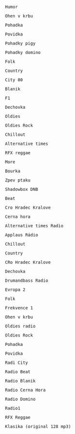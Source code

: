 <pre>Humor</pre>
<source src="http://mp3stream4.abradio.cz:8000/humor128.mp3">

<pre>Ohen_v_krbu</pre>
<source src="http://ice6.abradio.cz/relax-fire128.mp3">

<pre>Pohadka</pre>
<source src="http://ice3.abradio.cz/pohadka128.mp3">

<pre>Povidka</pre>
<source src="http://ice3.abradio.cz/povidka128.mp3">

<pre>Pohadky_pigy</pre>
<source src="http://pool.cdn.lagardere.cz/web-pg-pohadky">

<pre>Pohadky_domino</pre>
<source src="http://mp3stream4.abradio.cz/domino128.mp3">

<pre>Folk</pre>
<source src="http://mp3stream2.abradio.cz:8000/folk.mp3">

<pre>Country </pre>
<source src="http://mp3stream4.abradio.cz/country128.mp3">

<pre>City_80</pre>
<source src="http://kocka.limemedia.cz:8000/city80128.mp3">

<pre>Blanik
</pre>
<source src="http://ice.abradio.cz/blanikcz128.mp3">

<pre>F1</pre>
<source src="http://icecast4.play.cz:8000/frekvence1-128.mp3">

<pre>Dechovka</pre> 
<source src="http://icecast5.play.cz:8000/dechovka128.mp3">


<pre>Oldies</pre>
<source src="http://ice.abradio.cz/oldiesradio128.mp3">



<pre>Oldies Rock</pre> 
<source src="http://mp3stream4.abradio.cz/oldiesrock128.mp3">

<pre>Chillout</pre> 
<source src="http://mp3stream4.abradio.cz/chillout128.mp3">

<pre>Alternative times</pre> 
<source src="http://ice3.abradio.cz/alternative128.mp3">

<pre>RFX_reggae</pre> 
<source src="http://ice3.abradio.cz/rfx128.mp3">

<pre>More</pre> 
<source src="http://ice6.abradio.cz/relax-sea128.mp3">

<pre>Bourka</pre> 
<source src="http://ice6.abradio.cz/relax-thunder-rain128.mp3">

<pre>Zpev_ptaku</pre> 
<source src="http://ice6.abradio.cz/relax-morning-birds128.mp3">

<pre>
Shadowbox_DNB</pre> 
<source src="http://ice3.abradio.cz/shadowbox128.mp3">

<pre>Beat</pre> 
<source src="http://icecast5.play.cz:443/radiobeat128.mp3">

<pre>Cro_Hradec_Kralove</pre> 
<source src="http://icecast2.play.cz/crohk128.mp3">

<pre>Cerna_hora</pre> 
<source src="http://icecast6.play.cz:443/cernahora128.mp3">

<pre>Alternative times Radio</pre> 
<source src="http://ice3.abradio.cz/alternative128.mp3">

<pre>Applaus Rádio</pre> 
<source src="http://mp3stream3.abradio.cz:8000/applaus128.mp3">



<pre>Chillout </pre> 
<source src="http://mp3stream4.abradio.cz/chillout128.mp3">



<pre>Country</pre>  
<source src="http://mp3stream4.abradio.cz/country128.mp3">

<pre>CRo Hradec Kralove </pre> 
<source src="http://icecast2.play.cz/crohk128.mp3">

<pre>Dechovka </pre> 
<source src="http://icecast5.play.cz:8000/dechovka128.mp3">

<pre>Drumandbass Radio </pre> 
<source src="http://ice3.abradio.cz/shadowbox128.mp3">

<pre>Evropa 2 </pre>
<source src="http://icecast3.play.cz/evropa2-128.mp3">

<pre>Folk </pre>
<source src="http://mp3stream2.abradio.cz:8000/folk.mp3">

<pre>Frekvence 1 </pre>
<source src="http://icecast4.play.cz:8000/frekvence1-128.mp3">


<pre>Ohen v krbu </pre>
<source src="http://ice6.abradio.cz/relax-fire128.mp3">

<pre>Oldies radio </pre>
<source src="http://ice.abradio.cz/oldiesradio128.mp3">

<pre>Oldies Rock </pre>
<source src="http://mp3stream4.abradio.cz/oldiesrock128.mp3">

<pre>Pohadka </pre>
<source src="http://ice3.abradio.cz/pohadka128.mp3">

<pre>Povidka </pre>
<source src="http://ice3.abradio.cz/povidka128.mp3">

<pre>Radi City </pre>
<source src="http://kocka.limemedia.cz:8000/city80128.mp3">

<pre>Radio Beat </pre>
<source src="http://icecast5.play.cz:443/radiobeat128.mp3">

<pre>Radio Blanik </pre>
<source src="http://ice.abradio.cz/blanikcz128.mp3">

<pre>Radio Cerna Hora </pre>
<source src="http://icecast6.play.cz:443/cernahora128.mp3">

<pre>Radio Domino </pre>
<source src="http://mp3stream4.abradio.cz/domino128.mp3">

<pre>Radio1 </pre>
<source src="http://icecast1.play.cz/radio1.mp3">

<pre>RFX Reggae </pre>
<source src="http://ice3.abradio.cz/rfx128.mp3">

<pre>
Klasika (original 128 mp3) </pre>
<source src="http://live.slovakradio.sk:8000/klasika_128.mp3">

